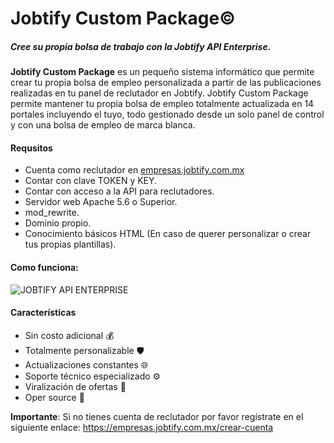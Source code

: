 # Jobtify Custom Package&copy; 
##### Cree su propia bolsa de trabajo con la Jobtify  API Enterprise.
**Jobtify Custom Package** es un pequeño sistema informático que permite crear tu propia bolsa de empleo personalizada a partir de las publicaciones realizadas en tu panel de reclutador en Jobtify. Jobtify Custom Package permite mantener tu propia bolsa de empleo totalmente actualizada en 14 portales incluyendo el tuyo, todo gestionado desde un solo panel de control y con una bolsa de empleo de marca blanca.

#### Requsitos
- Cuenta como reclutador en [empresas.jobtify.com.mx](https://empresas.jobtify.com.mx/ "empresas.jobtify.com.mx")
- Contar con clave TOKEN y KEY.
- Contar con acceso a la API para reclutadores.
- Servidor web Apache 5.6 o Superior.
- mod_rewrite.
- Dominio propio.
- Conocimiento básicos HTML (En caso de querer personalizar o crear tus propias plantillas).

#### Como funciona:
![JOBTIFY API ENTERPRISE](https://img.mailinblue.com/2119930/images/rnb/original/5e94bd0c09a221332918ab91.png "JOBTIFY API ENTERPRISE")

#### Características
- Sin costo adicional 💰
- Totalmente personalizable 🛡
- Actualizaciones constantes 🌐 
- Soporte técnico especializado ⚙
- Viralización de ofertas 🚀
- Oper source 💓

**Importante**: Si no tienes cuenta de reclutador por favor regístrate en el siguiente enlace:
https://empresas.jobtify.com.mx/crear-cuenta
